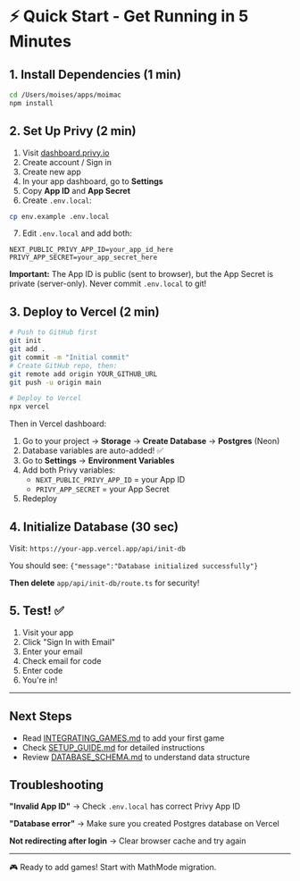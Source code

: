 # ⚡ Quick Start - Get Running in 5 Minutes

## 1. Install Dependencies (1 min)

```bash
cd /Users/moises/apps/moimac
npm install
```

## 2. Set Up Privy (2 min)

1. Visit [dashboard.privy.io](https://dashboard.privy.io/)
2. Create account / Sign in
3. Create new app
4. In your app dashboard, go to **Settings**
5. Copy **App ID** and **App Secret**
6. Create `.env.local`:

```bash
cp env.example .env.local
```

7. Edit `.env.local` and add both:
```
NEXT_PUBLIC_PRIVY_APP_ID=your_app_id_here
PRIVY_APP_SECRET=your_app_secret_here
```

**Important:** The App ID is public (sent to browser), but the App Secret is private (server-only). Never commit `.env.local` to git!

## 3. Deploy to Vercel (2 min)

```bash
# Push to GitHub first
git init
git add .
git commit -m "Initial commit"
# Create GitHub repo, then:
git remote add origin YOUR_GITHUB_URL
git push -u origin main

# Deploy to Vercel
npx vercel
```

Then in Vercel dashboard:
1. Go to your project → **Storage** → **Create Database** → **Postgres** (Neon)
2. Database variables are auto-added! ✅
3. Go to **Settings** → **Environment Variables**
4. Add both Privy variables:
   - `NEXT_PUBLIC_PRIVY_APP_ID` = your App ID
   - `PRIVY_APP_SECRET` = your App Secret
5. Redeploy

## 4. Initialize Database (30 sec)

Visit: `https://your-app.vercel.app/api/init-db`

You should see: `{"message":"Database initialized successfully"}`

**Then delete** `app/api/init-db/route.ts` for security!

## 5. Test! ✅

1. Visit your app
2. Click "Sign In with Email"
3. Enter your email
4. Check email for code
5. Enter code
6. You're in!

---

## Next Steps

- Read [INTEGRATING_GAMES.md](./INTEGRATING_GAMES.md) to add your first game
- Check [SETUP_GUIDE.md](./SETUP_GUIDE.md) for detailed instructions
- Review [DATABASE_SCHEMA.md](./DATABASE_SCHEMA.md) to understand data structure

## Troubleshooting

**"Invalid App ID"** → Check `.env.local` has correct Privy App ID

**"Database error"** → Make sure you created Postgres database on Vercel

**Not redirecting after login** → Clear browser cache and try again

---

🎮 Ready to add games! Start with MathMode migration.

